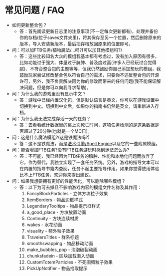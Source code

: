 # 常见问题 / FAQ

- 如何更新整合包？
    - 答：首先阅读更新日志里的注意事项(不一定每次更新都有)，处理并备份你的存档(位于saves文件夹里)，将其保存至另一个位置，然后删除原来的版本，导入安装新版本，最后把存档放回原来的位置即可。
- 问：可以加FTB任务/植物魔法/...吗?(可以加其他模组吗?)
    - 答：这些比较知名大众的模组我基本都有考虑过，没有加入原因有很多，比如功能过于强大、体量过于臃肿、普及度过高(许多人已经玩过会觉得腻)、不符合整合包的主题等等，但我仍然鼓励你自己添加想玩的模组，我鼓励玩家尝试修改整合包以符合自己的需求，只要你不违反整合包的开源许可，另外，我不负责解决因为你的修改而带来的任何问题(我不能保证解决问题，但是你可以向我寻求帮助)。
- 问：为什么我的游戏里没有显示中文？
    - 答：游戏中已经内置汉化包，但是默认语言是英文，你可以在游戏设置中切换到中文。切换到中文后，如果你的指南书仍然是英文，请重新进入存档。
- 问：为什么我无法完成存活一天的任务？
    - 答：去看看统计数据里的离上次死亡时间，这项任务检测的是这条数据是否超过了20分钟(也就是一个MC日)。
- 问：这是什么魔法模组?(这是铁魔法吗?)
    - 答：这不是铁魔法，而是[法术引擎/Spell Engine](https://www.curseforge.com/minecraft/mc-mods/spell-engine)以及它的一些附属模组。
- 问：能否增加FTB任务?没有FTB任务游玩时感到迷茫怎么办?
    - 答：不可能，我已经因为FTB任务的臃肿、性能和本地化问题而放弃了它，作为替代，我独立实现了一套任务系统。另外，游戏的指导文本可以在内置的指导书籍内查阅，任务不起主要指导作用。如果你觉得使用体验比不上FTB任务，欢迎你来提出建议。
- 问：如果我想要拥有更好的性能优化，可以删除哪些模组？
    - 答：以下为可去掉且不影响游戏内容的模组文件名称及其作用：
        1. FancyBlockParticles - 立体方块粒子效果
        2. ItemBorders - 物品边框样式
        3. LegendaryTooltips - 物品提示框样式
        4. a_good_place - 方块放置动画
        5. Continuity - 方块连续材质
        7. wakes - 水花动画
        8. visuality - 额外粒子效果
        9. TravelersTitles - 群系标题
        10. smoothswapping - 物品移动动画
        11. make_bubbles_pop - 泡泡破裂动画
        12. chunksfadein - 区块加载渐入动画
        13. CustomTotemParticles - 不死图腾粒子效果
        14. PickUpNotifier - 物品拾取提示